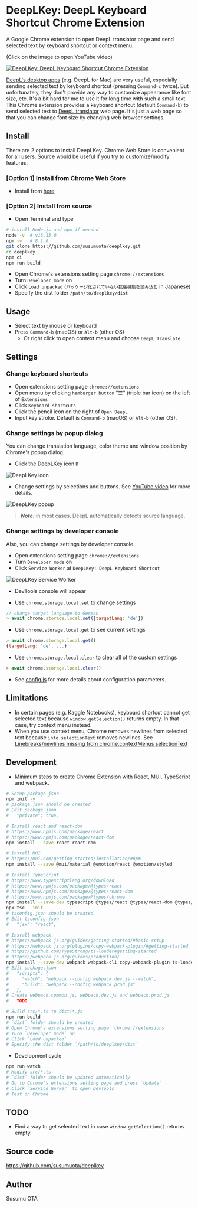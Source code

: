 # DeepLKey: DeepL Keyboard Shortcut Chrome Extension

A Google Chrome extension to open DeepL translator page and send selected text by keyboard shortcut or context menu.

(Click on the image to open YouTube video)

[![DeepLKey: DeepL Keyboard Shortcut Chrome Extension](https://user-images.githubusercontent.com/1632335/117237925-e3ff7900-ae66-11eb-9340-80b08d010a27.gif)](http://www.youtube.com/watch?v=gZVzj4uDTss "DeepLKey: DeepL Keyboard Shortcut Chrome Extension")

[DeepL's desktop apps](https://www.deepl.com/app) (e.g. DeepL for Mac) are very useful, especially sending selected text by keyboard shortcut (pressing `Command-c` twice). But unfortunately, they don't provide any way to customize appearance like font size, etc. It's a bit hard for me to use it for long time with such a small text. This Chrome extension provides a keyboard shortcut (default `Command-b`) to send selected text to [DeepL translator](https://www.deepl.com/translator) web page. It's just a web page so that you can change font size by changing web browser settings.

## Install

There are 2 options to install DeepLKey. Chrome Web Store is convenient for all users. Source would be useful if you try to customize/modify features.

### [Option 1] Install from Chrome Web Store
- Install from [here](https://chrome.google.com/webstore/detail/deeplkey-deepl-keyboard-s/ompicphdlcomhddpfbpnhnejhkheeagf)

### [Option 2] Install from source

- Open Terminal and type

```sh
# install Node.js and npm if needed
node -v  # v16.13.0
npm -v   # 8.1.0
git clone https://github.com/susumuota/deeplkey.git
cd deeplkey
npm ci
npm run build
```

- Open Chrome's extensions setting page `chrome://extensions`
- Turn `Developer mode` on
- Click `Load unpacked` (`パッケージ化されていない拡張機能を読み込む` in Japanese)
- Specify the dist folder `/path/to/deeplkey/dist`

## Usage

- Select text by mouse or keyboard
- Press `Command-b` (macOS) or `Alt-b` (other OS)
  - Or right click to open context menu and choose `DeepL Translate`

## Settings

### Change keyboard shortcuts

- Open extensions setting page `chrome://extensions`
- Open menu by clicking `hamburger button` "☰" (triple bar icon) on the left of `Extensions`
- Click `Keyboard shortcuts`
- Click the pencil icon on the right of `Open DeepL`
- Input key stroke. Default is `Command-b` (macOS) or `Alt-b` (other OS).

### Change settings by popup dialog

You can change translation language, color theme and window position by Chrome's popup dialog.

- Click the DeepLKey icon `D`

![DeepLKey icon](https://user-images.githubusercontent.com/1632335/118349094-8a472f00-b589-11eb-9186-331f81dc0f77.png)

- Change settings by selections and buttons. See [YouTube video](http://www.youtube.com/watch?v=gZVzj4uDTss) for more details.

![DeepLKey popup](https://user-images.githubusercontent.com/1632335/118348869-12c4d000-b588-11eb-84e9-df807eb56967.png)

> **_Note:_** in most cases, DeepL automatically detects source language.

### Change settings by developer console

Also, you can change settings by developer console.

- Open extensions setting page `chrome://extensions`
- Turn `Developer mode` on
- Click `Service Worker` at `DeepLKey: DeepL Keyboard Shortcut`

![DeepLKey Service Worker](https://user-images.githubusercontent.com/1632335/118350402-67207d80-b591-11eb-8c90-1adcb4c7ef8d.png)

- DevTools console will appear

- Use `chrome.storage.local.set` to change settings

```javascript
// change target language to German
> await chrome.storage.local.set({targetLang: 'de'})
```

- Use `chrome.storage.local.get` to see current settings

```javascript
> await chrome.storage.local.get()
{targetLang: 'de', ...}
```

- Use `chrome.storage.local.clear` to clear all of the custom settings

```javascript
> await chrome.storage.local.clear()
```

- See [config.js](https://github.com/susumuota/deeplkey/blob/main/config.js) for more details about configuration parameters.

## Limitations

- In certain pages (e.g. Kaggle Notebooks), keyboard shortcut cannot get selected text because `window.getSelection()` returns empty. In that case, try context menu instead.
- When you use context menu, Chrome removes newlines from selected text because `info.selectionText` removes newlines. See [Linebreaks/newlines missing from chrome.contextMenus selectionText](https://bugs.chromium.org/p/chromium/issues/detail?id=116429)

## Development

- Minimum steps to create Chrome Extension with React, MUI, TypeScript and webpack.

```sh
# Setup package.json
npm init -y
# package.json should be created
# Edit package.json
#   "private": true,

# Install react and react-dom
# https://www.npmjs.com/package/react
# https://www.npmjs.com/package/react-dom
npm install --save react react-dom

# Install MUI
# https://mui.com/getting-started/installation/#npm
npm install --save @mui/material @emotion/react @emotion/styled

# Install TypeScript
# https://www.typescriptlang.org/download
# https://www.npmjs.com/package/@types/react
# https://www.npmjs.com/package/@types/react-dom
# https://www.npmjs.com/package/@types/chrome
npm install --save-dev typescript @types/react @types/react-dom @types/chrome
npx tsc --init
# tsconfig.json should be created
# Edit tsconfig.json
#   "jsx": "react",

# Install webpack
# https://webpack.js.org/guides/getting-started/#basic-setup
# https://webpack.js.org/plugins/copy-webpack-plugin/#getting-started
# https://github.com/TypeStrong/ts-loader#getting-started
# https://webpack.js.org/guides/production/
npm install --save-dev webpack webpack-cli copy-webpack-plugin ts-loader webpack-merge
# Edit package.json
#   "scripts": {
#     "watch": "webpack --config webpack.dev.js --watch",
#     "build": "webpack --config webpack.prod.js"
#   },
# Create webpack.common.js, webpack.dev.js and webpack.prod.js
#   TODO

# Build src/*.ts to dist/*.js
npm run build
# `dist` folder should be created
# Open Chrome's extensions setting page `chrome://extensions`
# Turn `Developer mode` on
# Click `Load unpacked`
# Specify the dist folder `/path/to/deeplkey/dist`
```

- Development cycle

```sh
npm run watch
# Modify src/*.ts
# `dist` folder should be updated automatically
# Go to Chrome's extensions setting page and press `Update`
# Click `Service Worker` to open DevTools
# Test on Chrome
```

## TODO

- Find a way to get selected text in case `window.getSelection()` returns empty.

## Source code

https://github.com/susumuota/deeplkey

## Author

Susumu OTA

